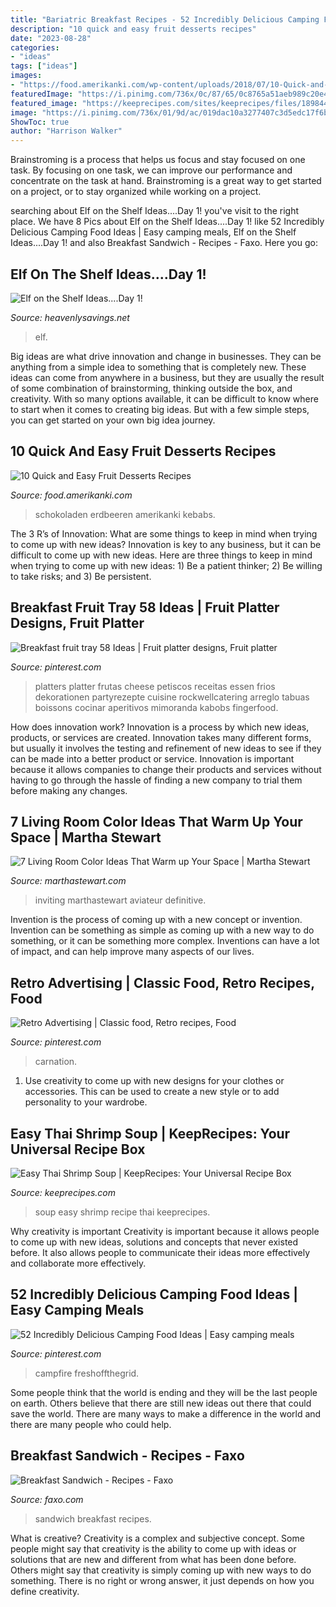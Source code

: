 ```yaml
---
title: "Bariatric Breakfast Recipes - 52 Incredibly Delicious Camping Food Ideas"
description: "10 quick and easy fruit desserts recipes"
date: "2023-08-28"
categories:
- "ideas"
tags: ["ideas"]
images:
- "https://food.amerikanki.com/wp-content/uploads/2018/07/10-Quick-and-Easy-Fruit-Desserts-1024x683.jpg"
featuredImage: "https://i.pinimg.com/736x/0c/87/65/0c8765a51aeb989c20e4ee00c1bf694d.jpg"
featured_image: "https://keeprecipes.com/sites/keeprecipes/files/189844_1483640130_0.jpg"
image: "https://i.pinimg.com/736x/01/9d/ac/019dac10a3277407c3d5edc17f6bab2a.jpg"
ShowToc: true
author: "Harrison Walker"
---
```



Brainstroming is a process that helps us focus and stay focused on one task. By focusing on one task, we can improve our performance and concentrate on the task at hand. Brainstroming is a great way to get started on a project, or to stay organized while working on a project.

	

		
searching about Elf on the Shelf Ideas....Day 1! you've visit to the right place. We have 8 Pics about Elf on the Shelf Ideas....Day 1! like 52 Incredibly Delicious Camping Food Ideas | Easy camping meals, Elf on the Shelf Ideas....Day 1! and also Breakfast Sandwich - Recipes - Faxo. Here you go:
		
    
## Elf On The Shelf Ideas....Day 1!

<img loading=lazy src="https://heavenlysavings.net/wp-content/uploads/2012/12/001done.jpg" onerror="this.onerror=null;this.src='https://tse3.mm.bing.net/th?id=OIP.a4PdcB2BuVkL6fEYrNHh1gHaK2&amp;pid=15.1';" alt="Elf on the Shelf Ideas....Day 1!">

_Source: heavenlysavings.net_

>elf. 

	

Big ideas are what drive innovation and change in businesses. They can be anything from a simple idea to something that is completely new. These ideas can come from anywhere in a business, but they are usually the result of some combination of brainstorming, thinking outside the box, and creativity. With so many options available, it can be difficult to know where to start when it comes to creating big ideas. But with a few simple steps, you can get started on your own big idea journey.

    
## 10 Quick And Easy Fruit Desserts Recipes

<img loading=lazy src="https://food.amerikanki.com/wp-content/uploads/2018/07/10-Quick-and-Easy-Fruit-Desserts-1024x683.jpg" onerror="this.onerror=null;this.src='https://tse1.mm.bing.net/th?id=OIP.jspKgte750ATUIpPpZS4owHaE8&amp;pid=15.1';" alt="10 Quick and Easy Fruit Desserts Recipes">

_Source: food.amerikanki.com_

>schokoladen erdbeeren amerikanki kebabs. 

	

The 3 R’s of Innovation: What are some things to keep in mind when trying to come up with new ideas?
Innovation is key to any business, but it can be difficult to come up with new ideas. Here are three things to keep in mind when trying to come up with new ideas: 1) Be a patient thinker; 2) Be willing to take risks; and 3) Be persistent.

    
## Breakfast Fruit Tray 58 Ideas | Fruit Platter Designs, Fruit Platter

<img loading=lazy src="https://i.pinimg.com/736x/0c/87/65/0c8765a51aeb989c20e4ee00c1bf694d.jpg" onerror="this.onerror=null;this.src='https://tse4.mm.bing.net/th?id=OIP.YRBcqob-K68dryrFZOun_QAAAA&amp;pid=15.1';" alt="Breakfast fruit tray 58 Ideas | Fruit platter designs, Fruit platter">

_Source: pinterest.com_

>platters platter frutas cheese petiscos receitas essen frios dekorationen partyrezepte cuisine rockwellcatering arreglo tabuas boissons cocinar aperitivos mimoranda kabobs fingerfood. 

	

How does innovation work?
Innovation is a process by which new ideas, products, or services are created. Innovation takes many different forms, but usually it involves the testing and refinement of new ideas to see if they can be made into a better product or service. Innovation is important because it allows companies to change their products and services without having to go through the hassle of finding a new company to trial them before making any changes.

    
## 7 Living Room Color Ideas That Warm Up Your Space | Martha Stewart

<img loading=lazy src="https://assets.marthastewart.com/styles/wmax-1500/d29/creamy-white-living-room-1216/creamy-white-living-room-1216.jpg?itok=u8T36vcO" onerror="this.onerror=null;this.src='https://tse3.mm.bing.net/th?id=OIP._x4nPtbEs9zknZT5HsNAeQHaKh&amp;pid=15.1';" alt="7 Living Room Color Ideas That Warm up Your Space | Martha Stewart">

_Source: marthastewart.com_

>inviting marthastewart aviateur definitive. 

	

Invention is the process of coming up with a new concept or invention. Invention can be something as simple as coming up with a new way to do something, or it can be something more complex. Inventions can have a lot of impact, and can help improve many aspects of our lives.

    
## Retro Advertising | Classic Food, Retro Recipes, Food

<img loading=lazy src="https://i.pinimg.com/736x/af/b6/84/afb6844e8e86063226a0a92e0714e924--carnation-instant-breakfast-space-food.jpg" onerror="this.onerror=null;this.src='https://tse1.mm.bing.net/th?id=OIP.DFFVMUZ9Bxdj6WW5dAG62QHaKo&amp;pid=15.1';" alt="Retro Advertising | Classic food, Retro recipes, Food">

_Source: pinterest.com_

>carnation. 

	

1. Use creativity to come up with new designs for your clothes or accessories. This can be used to create a new style or to add personality to your wardrobe.

    
## Easy Thai Shrimp Soup | KeepRecipes: Your Universal Recipe Box

<img loading=lazy src="https://keeprecipes.com/sites/keeprecipes/files/189844_1483640130_0.jpg" onerror="this.onerror=null;this.src='https://tse2.mm.bing.net/th?id=OIP._4LJhICZ_TWTBP8e5dV8BgHaLH&amp;pid=15.1';" alt="Easy Thai Shrimp Soup | KeepRecipes: Your Universal Recipe Box">

_Source: keeprecipes.com_

>soup easy shrimp recipe thai keeprecipes. 

	

Why creativity is important
Creativity is important because it allows people to come up with new ideas, solutions and concepts that never existed before. It also allows people to communicate their ideas more effectively and collaborate more effectively.

    
## 52 Incredibly Delicious Camping Food Ideas | Easy Camping Meals

<img loading=lazy src="https://i.pinimg.com/736x/01/9d/ac/019dac10a3277407c3d5edc17f6bab2a.jpg" onerror="this.onerror=null;this.src='https://tse4.mm.bing.net/th?id=OIP.n2SN0XesQRiiuF7tZrRZtwHaLH&amp;pid=15.1';" alt="52 Incredibly Delicious Camping Food Ideas | Easy camping meals">

_Source: pinterest.com_

>campfire freshoffthegrid. 

	

Some people think that the world is ending and they will be the last people on earth. Others believe that there are still new ideas out there that could save the world. There are many ways to make a difference in the world and there are many people who could help.

    
## Breakfast Sandwich - Recipes - Faxo

<img loading=lazy src="https://d3qvyul2tp4j8.cloudfront.net/i/eDVb9Bfrhk.jpg" onerror="this.onerror=null;this.src='https://tse4.mm.bing.net/th?id=OIP.4E7RgG2uCummmrkbgj-zJAAAAA&amp;pid=15.1';" alt="Breakfast Sandwich - Recipes - Faxo">

_Source: faxo.com_

>sandwich breakfast recipes. 

	

What is creative?
Creativity is a complex and subjective concept. Some people might say that creativity is the ability to come up with ideas or solutions that are new and different from what has been done before. Others might say that creativity is simply coming up with new ways to do something. There is no right or wrong answer, it just depends on how you define creativity.

